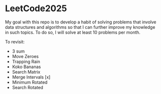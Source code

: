 # LeetCode2025

My goal with this repo is to develop a habit of solving problems that involve data structures and algorithms so that I can further improve my knowledge in such topics. To do so, I will solve at least 10 problems per month.


To revisit:
- 3 sum
- Move Zeroes
- Trapping Rain
- Koko Bananas
- Search Matrix
- Merge Intervals [x]
- Minimum Rotated
- Search Rotated